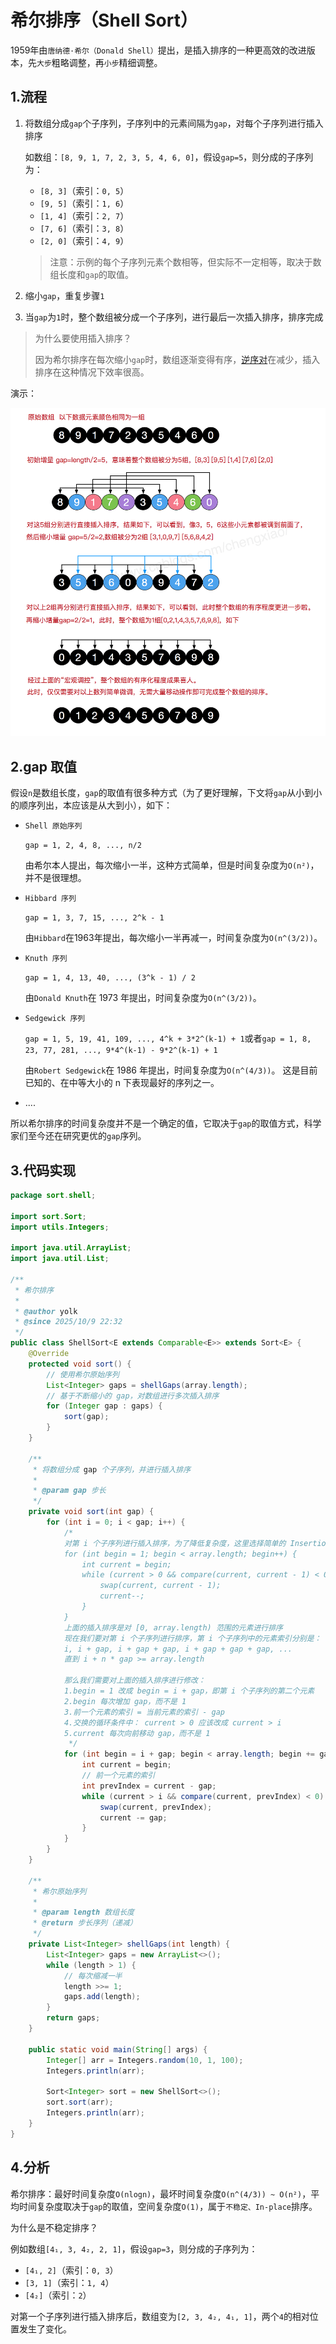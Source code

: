 # 希尔排序（Shell Sort）

1959年由`唐纳德·希尔（Donald Shell）`提出，是插入排序的一种更高效的改进版本，先`大步`粗略调整，再`小步`精细调整。

## 1.流程

1. 将数组分成`gap`个子序列，子序列中的元素间隔为`gap`，对每个子序列进行插入排序
   
   如数组：`[8, 9, 1, 7, 2, 3, 5, 4, 6, 0]`，假设`gap=5`，则分成的子序列为：
    - `[8, 3]`（索引：`0, 5`）
    - `[9, 5]`（索引：`1, 6`）
    - `[1, 4]`（索引：`2, 7`）
    - `[7, 6]`（索引：`3, 8`）
    - `[2, 0]`（索引：`4, 9`）
  
   > 注意：示例的每个子序列元素个数相等，但实际不一定相等，取决于数组长度和`gap`的取值。

2. 缩小`gap`，重复步骤`1`
3. 当`gap`为`1`时，整个数组被分成一个子序列，进行最后一次插入排序，排序完成

> 为什么要使用插入排序？
>
> 因为希尔排序在每次缩小`gap`时，数组逐渐变得有序，[逆序对](../insertion/#_3-1-逆序对-inversion-pair)在减少，插入排序在这种情况下效率很高。

演示：

![](./imgs/1.png)

## 2.gap 取值

假设`n`是数组长度，`gap`的取值有很多种方式（为了更好理解，下文将`gap`从小到小的顺序列出，本应该是从大到小），如下：

- `Shell 原始序列`
  
  `gap = 1, 2, 4, 8, ..., n/2`
  
  由希尔本人提出，每次缩小一半，这种方式简单，但是时间复杂度为`O(n²)`，并不是很理想。

- `Hibbard 序列`
  
  `gap = 1, 3, 7, 15, ..., 2^k - 1`
  
  由`Hibbard`在1963年提出，每次缩小一半再减一，时间复杂度为`O(n^(3/2))`。

- `Knuth 序列`
  
  `gap = 1, 4, 13, 40, ..., (3^k - 1) / 2`
  
  由`Donald Knuth`在 1973 年提出，时间复杂度为`O(n^(3/2))`。

- `Sedgewick 序列`
  
  `gap = 1, 5, 19, 41, 109, ..., 4^k + 3*2^(k-1) + 1`或者`gap = 1, 8, 23, 77, 281, ..., 9*4^(k-1) - 9*2^(k-1) + 1`
  
  由`Robert Sedgewick`在 1986 年提出，时间复杂度为`O(n^(4/3))`。
  这是目前已知的、在中等大小的 n 下表现最好的序列之一。

- ....

所以希尔排序的时间复杂度并不是一个确定的值，它取决于`gap`的取值方式，科学家们至今还在研究更优的`gap`序列。

## 3.代码实现

```java
package sort.shell;

import sort.Sort;
import utils.Integers;

import java.util.ArrayList;
import java.util.List;

/**
 * 希尔排序
 *
 * @author yolk
 * @since 2025/10/9 22:32
 */
public class ShellSort<E extends Comparable<E>> extends Sort<E> {
    @Override
    protected void sort() {
        // 使用希尔原始序列
        List<Integer> gaps = shellGaps(array.length);
        // 基于不断缩小的 gap，对数组进行多次插入排序
        for (Integer gap : gaps) {
            sort(gap);
        }
    }

    /**
     * 将数组分成 gap 个子序列，并进行插入排序
     *
     * @param gap 步长
     */
    private void sort(int gap) {
        for (int i = 0; i < gap; i++) {
            /*
            对第 i 个子序列进行插入排序，为了降低复杂度，这里选择简单的 InsertionSort1 的实现
            for (int begin = 1; begin < array.length; begin++) {
                int current = begin;
                while (current > 0 && compare(current, current - 1) < 0) {
                    swap(current, current - 1);
                    current--;
                }
            }
            上面的插入排序是对 [0, array.length) 范围的元素进行排序
            现在我们要对第 i 个子序列进行排序，第 i 个子序列中的元素索引分别是：
            i, i + gap, i + gap + gap, i + gap + gap + gap, ...
            直到 i + n * gap >= array.length

            那么我们需要对上面的插入排序进行修改：
            1.begin = 1 改成 begin = i + gap，即第 i 个子序列的第二个元素
            2.begin 每次增加 gap，而不是 1
            3.前一个元素的索引 = 当前元素的索引 - gap
            4.交换的循环条件中： current > 0 应该改成 current > i
            5.current 每次向前移动 gap，而不是 1
             */
            for (int begin = i + gap; begin < array.length; begin += gap) {
                int current = begin;
                // 前一个元素的索引
                int prevIndex = current - gap;
                while (current > i && compare(current, prevIndex) < 0) {
                    swap(current, prevIndex);
                    current -= gap;
                }
            }
        }
    }

    /**
     * 希尔原始序列
     *
     * @param length 数组长度
     * @return 步长序列（递减）
     */
    private List<Integer> shellGaps(int length) {
        List<Integer> gaps = new ArrayList<>();
        while (length > 1) {
            // 每次缩减一半
            length >>= 1;
            gaps.add(length);
        }
        return gaps;
    }

    public static void main(String[] args) {
        Integer[] arr = Integers.random(10, 1, 100);
        Integers.println(arr);

        Sort<Integer> sort = new ShellSort<>();
        sort.sort(arr);
        Integers.println(arr);
    }
}
```

## 4.分析

希尔排序：最好时间复杂度`O(nlogn)`，最坏时间复杂度`O(n^(4/3)) ~ O(n²)`，平均时间复杂度取决于`gap`的取值，空间复杂度`O(1)`，属于`不稳定、In-place`排序。

为什么是不稳定排序？

例如数组`[4₁, 3, 4₂, 2, 1]`，假设`gap=3`，则分成的子序列为：

- `[4₁, 2]`（索引：`0, 3`）
- `[3, 1]`（索引：`1, 4`）
- `[4₂]`（索引：`2`）
  
对第一个子序列进行插入排序后，数组变为`[2, 3, 4₂, 4₁, 1]`，两个`4`的相对位置发生了变化。